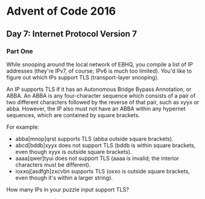 # Advent of Code 2016

## Day 7: Internet Protocol Version 7

### Part One

While snooping around the local network of EBHQ, you compile a list of IP addresses (they're IPv7, of course; IPv6 is much too limited). You'd like to figure out which IPs support TLS (transport-layer snooping).

An IP supports TLS if it has an Autonomous Bridge Bypass Annotation, or ABBA. An ABBA is any four-character sequence which consists of a pair of two different characters followed by the reverse of that pair, such as xyyx or abba. However, the IP also must not have an ABBA within any hypernet sequences, which are contained by square brackets.

For example:

- abba[mnop]qrst supports TLS (abba outside square brackets).
- abcd[bddb]xyyx does not support TLS (bddb is within square brackets, even though xyyx is outside square brackets).
- aaaa[qwer]tyui does not support TLS (aaaa is invalid; the interior characters must be different).
- ioxxoj[asdfgh]zxcvbn supports TLS (oxxo is outside square brackets, even though it's within a larger string).

How many IPs in your puzzle input support TLS?
